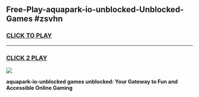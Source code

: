 
## Free-Play-aquapark-io-unblocked-Unblocked-Games #zsvhn
<h3>
<a href="https://news.freeplayer.one?title=aquapark-io-unblocked&ref=8M">CLICK TO PLAY</a></h3>
<hr>

<h3>
<a href="https://news.freeplayer.one?title=aquapark-io-unblocked&ref=8M">CLICK 2 PLAY</a>
  
</h3>

<a href="https://news.freeplayer.one?title=aquapark-io-unblocked&ref=8M"><img src="https://clearcache.store/games.png"></a>


**aquapark-io-unblocked games unblocked: Your Gateway to Fun and Accessible Online Gaming**
